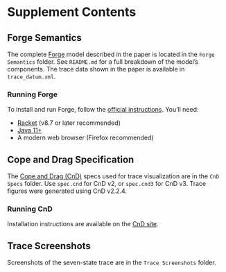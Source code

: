 # Supplement Contents

## Forge Semantics

The complete [Forge](https://forge-fm.org/) model described in the paper is located in the `Forge Semantics` folder. See `README.md` for a full breakdown of the model’s components. The trace data shown in the paper is available in `trace_datum.xml`.

### Running Forge

To install and run Forge, follow the [official instructions](https://csci1710.github.io/forge-documentation/getting-started/installation.html). You’ll need:

- [Racket](https://download.racket-lang.org/all-versions.html) (v8.7 or later recommended)
- [Java 11+](https://www.oracle.com/java/technologies/javase-downloads.html)
- A modern web browser (Firefox recommended)

## Cope and Drag Specification

The [Cope and Drag (CnD)](https://sidprasad.github.io/copeanddrag/) specs used for trace visualization are in the `CnD Specs` folder.
Use `spec.cnd` for CnD v2, or `spec.cnd3` for CnD v3. Trace figures were generated using CnD v2.2.4.

### Running CnD

Installation instructions are available on the [CnD site](https://sidprasad.github.io/copeanddrag/#installing-cnd).

## Trace Screenshots

Screenshots of the seven-state trace are in the `Trace Screenshots` folder.